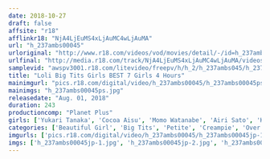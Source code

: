 ```yaml
---
date: 2018-10-27
draft: false
affsite: "r18"
afflinkr18: "NjA4LjEuMS4xLjAuMC4wLjAuMA"
url: "h_237ambs00045"
urloriginal: "http://www.r18.com/videos/vod/movies/detail/-/id=h_237ambs00045"
urlfinal: "http://media.r18.com/track/NjA4LjEuMS4xLjAuMC4wLjAuMA/videos/vod/movies/detail/-/id=h_237ambs00045"
samplevid: "awspv3001.r18.com/litevideo/freepv/h/h_2/h_237ambs045/h_237ambs045_dmb_w.mp4"
title: "Loli Big Tits Girls BEST 7 Girls 4 Hours"
mainimgurl: "pics.r18.com/digital/video/h_237ambs00045/h_237ambs00045ps.jpg"
mainimgs: "h_237ambs00045ps.jpg"
releasedate: "Aug. 01, 2018"
duration: 243
productioncomp: "Planet Plus"
girls: ['Yukari Tanaka', 'Cocoa Aisu', 'Momo Watanabe', 'Airi Sato', 'Kanon Kuga', 'Ai Tsukimoto', 'Azuki']
categories: ['Beautiful Girl', 'Big Tits', 'Petite', 'Creampie', 'Over 4 Hours', 'Hi-Def']
imgurls: ['pics.r18.com/digital/video/h_237ambs00045/h_237ambs00045jp-1.jpg', 'pics.r18.com/digital/video/h_237ambs00045/h_237ambs00045jp-2.jpg', 'pics.r18.com/digital/video/h_237ambs00045/h_237ambs00045jp-3.jpg', 'pics.r18.com/digital/video/h_237ambs00045/h_237ambs00045jp-4.jpg', 'pics.r18.com/digital/video/h_237ambs00045/h_237ambs00045jp-5.jpg', 'pics.r18.com/digital/video/h_237ambs00045/h_237ambs00045jp-6.jpg', 'pics.r18.com/digital/video/h_237ambs00045/h_237ambs00045jp-7.jpg', 'pics.r18.com/digital/video/h_237ambs00045/h_237ambs00045jp-8.jpg', 'pics.r18.com/digital/video/h_237ambs00045/h_237ambs00045jp-9.jpg', 'pics.r18.com/digital/video/h_237ambs00045/h_237ambs00045jp-10.jpg', 'pics.r18.com/digital/video/h_237ambs00045/h_237ambs00045jp-11.jpg', 'pics.r18.com/digital/video/h_237ambs00045/h_237ambs00045jp-12.jpg', 'pics.r18.com/digital/video/h_237ambs00045/h_237ambs00045jp-13.jpg', 'pics.r18.com/digital/video/h_237ambs00045/h_237ambs00045jp-14.jpg', 'pics.r18.com/digital/video/h_237ambs00045/h_237ambs00045jp-15.jpg', 'pics.r18.com/digital/video/h_237ambs00045/h_237ambs00045jp-16.jpg', 'pics.r18.com/digital/video/h_237ambs00045/h_237ambs00045jp-17.jpg', 'pics.r18.com/digital/video/h_237ambs00045/h_237ambs00045jp-18.jpg', 'pics.r18.com/digital/video/h_237ambs00045/h_237ambs00045jp-19.jpg', 'pics.r18.com/digital/video/h_237ambs00045/h_237ambs00045jp-20.jpg']
imgs: ['h_237ambs00045jp-1.jpg', 'h_237ambs00045jp-2.jpg', 'h_237ambs00045jp-3.jpg', 'h_237ambs00045jp-4.jpg', 'h_237ambs00045jp-5.jpg', 'h_237ambs00045jp-6.jpg', 'h_237ambs00045jp-7.jpg', 'h_237ambs00045jp-8.jpg', 'h_237ambs00045jp-9.jpg', 'h_237ambs00045jp-10.jpg', 'h_237ambs00045jp-11.jpg', 'h_237ambs00045jp-12.jpg', 'h_237ambs00045jp-13.jpg', 'h_237ambs00045jp-14.jpg', 'h_237ambs00045jp-15.jpg', 'h_237ambs00045jp-16.jpg', 'h_237ambs00045jp-17.jpg', 'h_237ambs00045jp-18.jpg', 'h_237ambs00045jp-19.jpg', 'h_237ambs00045jp-20.jpg']
---
```

